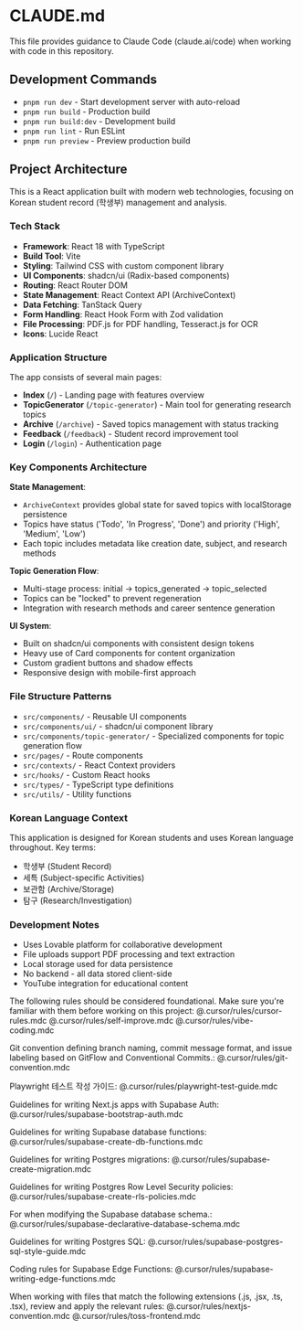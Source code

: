 # CLAUDE.md

This file provides guidance to Claude Code (claude.ai/code) when working with code in this repository.

## Development Commands

- `pnpm run dev` - Start development server with auto-reload
- `pnpm run build` - Production build
- `pnpm run build:dev` - Development build
- `pnpm run lint` - Run ESLint
- `pnpm run preview` - Preview production build

## Project Architecture

This is a React application built with modern web technologies, focusing on Korean student record (학생부) management and analysis.

### Tech Stack
- **Framework**: React 18 with TypeScript
- **Build Tool**: Vite
- **Styling**: Tailwind CSS with custom component library
- **UI Components**: shadcn/ui (Radix-based components)
- **Routing**: React Router DOM
- **State Management**: React Context API (ArchiveContext)
- **Data Fetching**: TanStack Query
- **Form Handling**: React Hook Form with Zod validation
- **File Processing**: PDF.js for PDF handling, Tesseract.js for OCR
- **Icons**: Lucide React

### Application Structure

The app consists of several main pages:
- **Index** (`/`) - Landing page with features overview
- **TopicGenerator** (`/topic-generator`) - Main tool for generating research topics
- **Archive** (`/archive`) - Saved topics management with status tracking
- **Feedback** (`/feedback`) - Student record improvement tool
- **Login** (`/login`) - Authentication page

### Key Components Architecture

**State Management**: 
- `ArchiveContext` provides global state for saved topics with localStorage persistence
- Topics have status ('Todo', 'In Progress', 'Done') and priority ('High', 'Medium', 'Low')
- Each topic includes metadata like creation date, subject, and research methods

**Topic Generation Flow**:
- Multi-stage process: initial → topics_generated → topic_selected
- Topics can be "locked" to prevent regeneration
- Integration with research methods and career sentence generation

**UI System**:
- Built on shadcn/ui components with consistent design tokens
- Heavy use of Card components for content organization
- Custom gradient buttons and shadow effects
- Responsive design with mobile-first approach

### File Structure Patterns

- `src/components/` - Reusable UI components
- `src/components/ui/` - shadcn/ui component library
- `src/components/topic-generator/` - Specialized components for topic generation flow
- `src/pages/` - Route components
- `src/contexts/` - React Context providers
- `src/hooks/` - Custom React hooks
- `src/types/` - TypeScript type definitions
- `src/utils/` - Utility functions

### Korean Language Context

This application is designed for Korean students and uses Korean language throughout. Key terms:
- 학생부 (Student Record)
- 세특 (Subject-specific Activities)
- 보관함 (Archive/Storage)
- 탐구 (Research/Investigation)

### Development Notes

- Uses Lovable platform for collaborative development
- File uploads support PDF processing and text extraction
- Local storage used for data persistence
- No backend - all data stored client-side
- YouTube integration for educational content

<rules>
The following rules should be considered foundational. Make sure you're familiar with them before working on this project:
@.cursor/rules/cursor-rules.mdc
@.cursor/rules/self-improve.mdc
@.cursor/rules/vibe-coding.mdc

Git convention defining branch naming, commit message format, and issue labeling based on GitFlow and Conventional Commits.:
@.cursor/rules/git-convention.mdc

Playwright 테스트 작성 가이드:
@.cursor/rules/playwright-test-guide.mdc

Guidelines for writing Next.js apps with Supabase Auth:
@.cursor/rules/supabase-bootstrap-auth.mdc

Guidelines for writing Supabase database functions:
@.cursor/rules/supabase-create-db-functions.mdc

Guidelines for writing Postgres migrations:
@.cursor/rules/supabase-create-migration.mdc

Guidelines for writing Postgres Row Level Security policies:
@.cursor/rules/supabase-create-rls-policies.mdc

For when modifying the Supabase database schema.:
@.cursor/rules/supabase-declarative-database-schema.mdc

Guidelines for writing Postgres SQL:
@.cursor/rules/supabase-postgres-sql-style-guide.mdc

Coding rules for Supabase Edge Functions:
@.cursor/rules/supabase-writing-edge-functions.mdc

When working with files that match the following extensions (.js, .jsx, .ts, .tsx), review and apply the relevant rules:
@.cursor/rules/nextjs-convention.mdc
@.cursor/rules/toss-frontend.mdc
</rules>